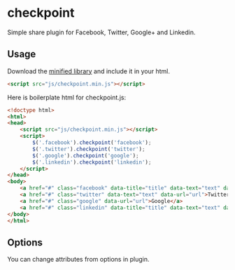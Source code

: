 checkpoint
==========

Simple share plugin for Facebook, Twitter, Google+ and Linkedin.

## Usage
Download the [minified library](https://github.com/urazkines/checkpoint/blob/master/checkpoint.min.js) and include it in your html.

```html
<script src="js/checkpoint.min.js"></script>
```

Here is boilerplate html for checkpoint.js:

```html
<!doctype html>
<html>
<head>
	<script src="js/checkpoint.min.js"></script>
	<script>
		$('.facebook').checkpoint('facebook');
		$('.twitter').checkpoint('twitter');
		$('.google').checkpoint('google');
		$('.linkedin').checkpoint('linkedin');
	</script>
</head>
<body>
	<a href="#" class="facebook" data-title="title" data-text="text" data-url="url" data-img="image">Facebook</a>
	<a href="#" class="twitter" data-text="text" data-url="url">Twitter</a>
	<a href="#" class="google" data-url="url">Google</a>
	<a href="#" class="linkedin" data-title="title" data-text="text" data-url="url">Linkedin</a>
</body>
</html>
```

## Options
You can change attributes from options in plugin.